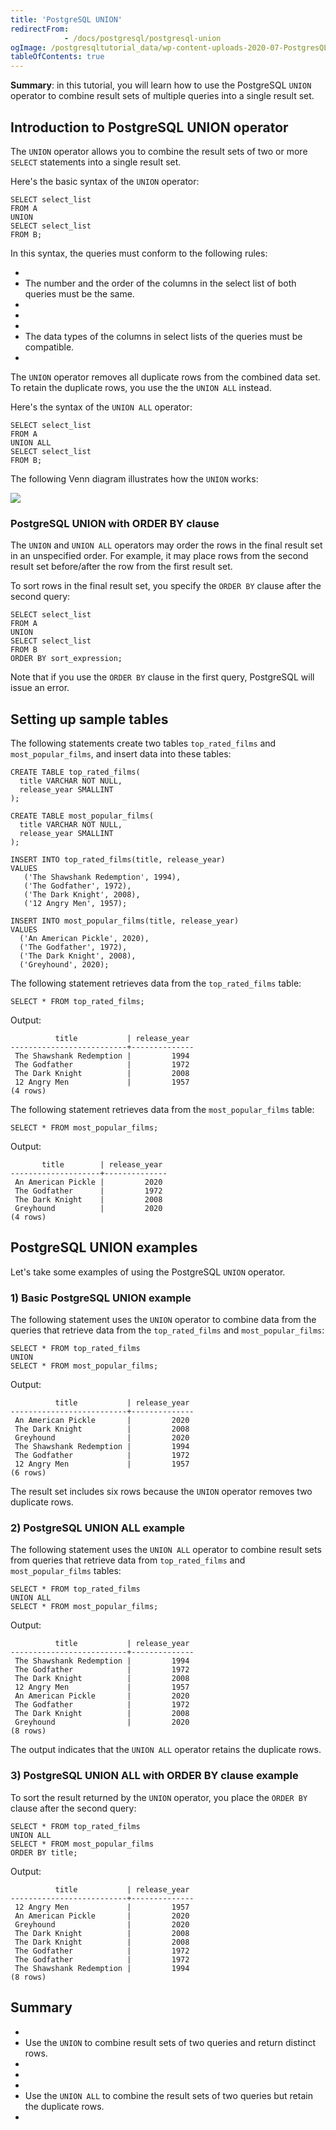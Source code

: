 ```yaml
---
title: 'PostgreSQL UNION'
redirectFrom: 
            - /docs/postgresql/postgresql-union
ogImage: /postgresqltutorial_data/wp-content-uploads-2020-07-PostgresQL-UNION.png
tableOfContents: true
---
```



**Summary**: in this tutorial, you will learn how to use the PostgreSQL `UNION` operator to combine result sets of multiple queries into a single result set.





## Introduction to PostgreSQL UNION operator





The `UNION` operator allows you to combine the result sets of two or more `SELECT` statements into a single result set.





Here's the basic syntax of the `UNION` operator:





```
SELECT select_list
FROM A
UNION
SELECT select_list
FROM B;
```





In this syntax, the queries must conform to the following rules:





- 
- The number and the order of the columns in the select list of both queries must be the same.
- 
-
- 
- The data types of the columns in select lists of the queries must be compatible.
- 





The `UNION` operator removes all duplicate rows from the combined data set. To retain the duplicate rows, you use the the `UNION ALL` instead.





Here's the syntax of the `UNION ALL` operator:





```
SELECT select_list
FROM A
UNION ALL
SELECT select_list
FROM B;
```





The following Venn diagram illustrates how the `UNION` works:





![](/postgresqltutorial_data/wp-content-uploads-2020-07-PostgresQL-UNION.png)





### PostgreSQL UNION with ORDER BY clause





The `UNION` and `UNION ALL` operators may order the rows in the final result set in an unspecified order. For example, it may place rows from the second result set before/after the row from the first result set.





To sort rows in the final result set, you specify the `ORDER BY` clause after the second query:





```
SELECT select_list
FROM A
UNION
SELECT select_list
FROM B
ORDER BY sort_expression;
```





Note that if you use the `ORDER BY` clause in the first query, PostgreSQL will issue an error.





## Setting up sample tables





The following statements create two tables `top_rated_films` and `most_popular_films`, and insert data into these tables:





```
CREATE TABLE top_rated_films(
  title VARCHAR NOT NULL,
  release_year SMALLINT
);

CREATE TABLE most_popular_films(
  title VARCHAR NOT NULL,
  release_year SMALLINT
);

INSERT INTO top_rated_films(title, release_year)
VALUES
   ('The Shawshank Redemption', 1994),
   ('The Godfather', 1972),
   ('The Dark Knight', 2008),
   ('12 Angry Men', 1957);

INSERT INTO most_popular_films(title, release_year)
VALUES
  ('An American Pickle', 2020),
  ('The Godfather', 1972),
  ('The Dark Knight', 2008),
  ('Greyhound', 2020);
```





The following statement retrieves data from the `top_rated_films` table:





```
SELECT * FROM top_rated_films;
```





Output:





```
          title           | release_year
--------------------------+--------------
 The Shawshank Redemption |         1994
 The Godfather            |         1972
 The Dark Knight          |         2008
 12 Angry Men             |         1957
(4 rows)
```





The following statement retrieves data from the `most_popular_films` table:





```
SELECT * FROM most_popular_films;
```





Output:





```
       title        | release_year
--------------------+--------------
 An American Pickle |         2020
 The Godfather      |         1972
 The Dark Knight    |         2008
 Greyhound          |         2020
(4 rows)
```





## PostgreSQL UNION examples





Let's take some examples of using the PostgreSQL `UNION` operator.





### 1) Basic PostgreSQL UNION example





The following statement uses the `UNION` operator to combine data from the queries that retrieve data from the `top_rated_films` and `most_popular_films`:





```
SELECT * FROM top_rated_films
UNION
SELECT * FROM most_popular_films;
```





Output:





```
          title           | release_year
--------------------------+--------------
 An American Pickle       |         2020
 The Dark Knight          |         2008
 Greyhound                |         2020
 The Shawshank Redemption |         1994
 The Godfather            |         1972
 12 Angry Men             |         1957
(6 rows)
```





The result set includes six rows because the `UNION` operator removes two duplicate rows.





### 2) PostgreSQL UNION ALL example





The following statement uses the `UNION ALL` operator to combine result sets from queries that retrieve data from `top_rated_films` and `most_popular_films` tables:





```
SELECT * FROM top_rated_films
UNION ALL
SELECT * FROM most_popular_films;
```





Output:





```
          title           | release_year
--------------------------+--------------
 The Shawshank Redemption |         1994
 The Godfather            |         1972
 The Dark Knight          |         2008
 12 Angry Men             |         1957
 An American Pickle       |         2020
 The Godfather            |         1972
 The Dark Knight          |         2008
 Greyhound                |         2020
(8 rows)
```





The output indicates that the `UNION ALL` operator retains the duplicate rows.





### 3) PostgreSQL UNION ALL with ORDER BY clause example





To sort the result returned by the `UNION` operator, you place the `ORDER BY` clause after the second query:





```
SELECT * FROM top_rated_films
UNION ALL
SELECT * FROM most_popular_films
ORDER BY title;
```





Output:





```
          title           | release_year
--------------------------+--------------
 12 Angry Men             |         1957
 An American Pickle       |         2020
 Greyhound                |         2020
 The Dark Knight          |         2008
 The Dark Knight          |         2008
 The Godfather            |         1972
 The Godfather            |         1972
 The Shawshank Redemption |         1994
(8 rows)
```





## Summary





- 
- Use the `UNION` to combine result sets of two queries and return distinct rows.
- 
-
- 
- Use the `UNION ALL` to combine the result sets of two queries but retain the duplicate rows.
- 


